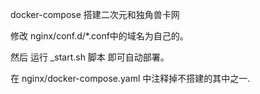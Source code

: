 docker-compose 
搭建二次元和独角兽卡网


修改 nginx/conf.d/*.conf中的域名为自己的。

然后 运行 _start.sh 脚本 即可自动部署。

在 nginx/docker-compose.yaml 中注释掉不搭建的其中之一.